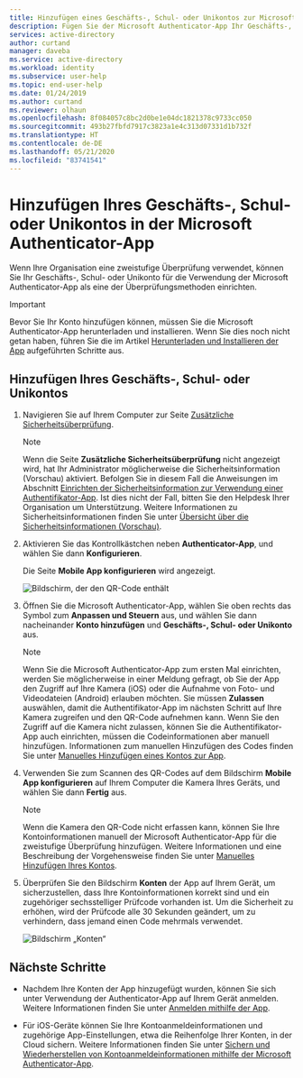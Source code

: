 ```yaml
---
title: Hinzufügen eines Geschäfts-, Schul- oder Unikontos zur Microsoft Authenticator-App – Azure AD
description: Fügen Sie der Microsoft Authenticator-App Ihr Geschäfts-, Schul- oder Unikonto hinzu, um während der zweistufigen Überprüfung Ihre Identität zu bestätigen.
services: active-directory
author: curtand
manager: daveba
ms.service: active-directory
ms.workload: identity
ms.subservice: user-help
ms.topic: end-user-help
ms.date: 01/24/2019
ms.author: curtand
ms.reviewer: olhaun
ms.openlocfilehash: 8f084057c8bc2d0be1e04dc1821378c9733cc050
ms.sourcegitcommit: 493b27fbfd7917c3823a1e4c313d07331d1b732f
ms.translationtype: HT
ms.contentlocale: de-DE
ms.lasthandoff: 05/21/2020
ms.locfileid: "83741541"
---
```

# <a name="add-your-work-or-school-account-to-the-microsoft-authenticator-app"></a>Hinzufügen Ihres Geschäfts-, Schul- oder Unikontos in der Microsoft Authenticator-App

Wenn Ihre Organisation eine zweistufige Überprüfung verwendet, können Sie Ihr Geschäfts-, Schul- oder Unikonto für die Verwendung der Microsoft Authenticator-App als eine der Überprüfungsmethoden einrichten.

>[!Important]
>Bevor Sie Ihr Konto hinzufügen können, müssen Sie die Microsoft Authenticator-App herunterladen und installieren. Wenn Sie dies noch nicht getan haben, führen Sie die im Artikel [Herunterladen und Installieren der App](user-help-auth-app-download-install.md) aufgeführten Schritte aus.

## <a name="add-your-work-or-school-account"></a>Hinzufügen Ihres Geschäfts-, Schul- oder Unikontos

1. Navigieren Sie auf Ihrem Computer zur Seite [Zusätzliche Sicherheitsüberprüfung](https://account.activedirectory.windowsazure.com/proofup.aspx?proofup=1).

    >[!Note]
    >Wenn die Seite **Zusätzliche Sicherheitsüberprüfung** nicht angezeigt wird, hat Ihr Administrator möglicherweise die Sicherheitsinformation (Vorschau) aktiviert. Befolgen Sie in diesem Fall die Anweisungen im Abschnitt [Einrichten der Sicherheitsinformation zur Verwendung einer Authentifikator-App](security-info-setup-auth-app.md). Ist dies nicht der Fall, bitten Sie den Helpdesk Ihrer Organisation um Unterstützung. Weitere Informationen zu Sicherheitsinformationen finden Sie unter [Übersicht über die Sicherheitsinformationen (Vorschau)](user-help-security-info-overview.md).

2. Aktivieren Sie das Kontrollkästchen neben **Authenticator-App**, und wählen Sie dann **Konfigurieren**.

    Die Seite **Mobile App konfigurieren** wird angezeigt.

    ![Bildschirm, der den QR-Code enthält](./media/user-help-auth-app-download-install/auth-app-barcode.png)

3. Öffnen Sie die Microsoft Authenticator-App, wählen Sie oben rechts das Symbol zum **Anpassen und Steuern** aus, und wählen Sie dann nacheinander **Konto hinzufügen** und **Geschäfts-, Schul- oder Unikonto** aus.

    >[!Note]
    >Wenn Sie die Microsoft Authenticator-App zum ersten Mal einrichten, werden Sie möglicherweise in einer Meldung gefragt, ob Sie der App den Zugriff auf Ihre Kamera (iOS) oder die Aufnahme von Foto- und Videodateien (Android) erlauben möchten. Sie müssen **Zulassen** auswählen, damit die Authentifikator-App im nächsten Schritt auf Ihre Kamera zugreifen und den QR-Code aufnehmen kann. Wenn Sie den Zugriff auf die Kamera nicht zulassen, können Sie die Authentifikator-App auch einrichten, müssen die Codeinformationen aber manuell hinzufügen. Informationen zum manuellen Hinzufügen des Codes finden Sie unter [Manuelles Hinzufügen eines Kontos zur App](user-help-auth-app-add-account-manual.md).

4. Verwenden Sie zum Scannen des QR-Codes auf dem Bildschirm **Mobile App konfigurieren** auf Ihrem Computer die Kamera Ihres Geräts, und wählen Sie dann **Fertig** aus.

    >[!Note]
    >Wenn die Kamera den QR-Code nicht erfassen kann, können Sie Ihre Kontoinformationen manuell der Microsoft Authenticator-App für die zweistufige Überprüfung hinzufügen. Weitere Informationen und eine Beschreibung der Vorgehensweise finden Sie unter [Manuelles Hinzufügen Ihres Kontos](user-help-auth-app-add-account-manual.md).

5. Überprüfen Sie den Bildschirm **Konten** der App auf Ihrem Gerät, um sicherzustellen, dass Ihre Kontoinformationen korrekt sind und ein zugehöriger sechsstelliger Prüfcode vorhanden ist. Um die Sicherheit zu erhöhen, wird der Prüfcode alle 30 Sekunden geändert, um zu verhindern, dass jemand einen Code mehrmals verwendet.

    ![Bildschirm „Konten“](./media/user-help-auth-app-download-install/auth-app-accounts.png)

## <a name="next-steps"></a>Nächste Schritte

- Nachdem Ihre Konten der App hinzugefügt wurden, können Sie sich unter Verwendung der Authenticator-App auf Ihrem Gerät anmelden. Weitere Informationen finden Sie unter [Anmelden mithilfe der App](user-help-auth-app-sign-in.md).

- Für iOS-Geräte können Sie Ihre Kontoanmeldeinformationen und zugehörige App-Einstellungen, etwa die Reihenfolge Ihrer Konten, in der Cloud sichern. Weitere Informationen finden Sie unter [Sichern und Wiederherstellen von Kontoanmeldeinformationen mithilfe der Microsoft Authenticator-App](user-help-auth-app-backup-recovery.md).
